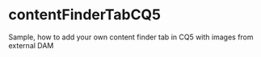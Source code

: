 # contentFinderTabCQ5
Sample, how to add your own content finder tab in CQ5 with images from external DAM
